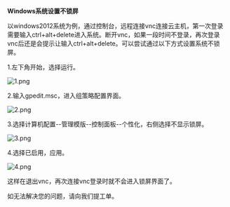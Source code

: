 **Windows系统设置不锁屏**

以windows2012系统为例，通过控制台，远程连接vnc连接云主机，第一次登录需要输入ctrl+alt+delete进入系统。断开vnc，如果一段时间不登录，再次登录vnc后还是会提示让输入ctrl+alt+delete。可以尝试通过以下方式设置系统不锁屏。

1.左下角开始，选择运行。

![1.png](https://img1.jcloudcs.com/cms/8ecf75c0-9a18-455b-89b3-7037ac3631c620180201230201.png)

2.输入gpedit.msc，进入组策略配置界面。

![2.png](https://img1.jcloudcs.com/cms/30f99901-25b3-42d8-8e89-dc4e1687caf520180201230255.png)

3.选择计算机配置--管理模版--控制面板--个性化，右侧选择不显示锁屏。

![3.png](https://img1.jcloudcs.com/cms/4137e146-bd39-4e40-9737-e7ae4c90ce0120180201230345.png)

4.选择已启用，应用。

![4.png](https://img1.jcloudcs.com/cms/2fc960bc-114a-445b-ad5e-3c2a295463bd20180201230446.png)

这样在退出vnc，再次连接vnc登录时就不会进入锁屏界面了。

如无法解决您的问题，请向我们提工单。